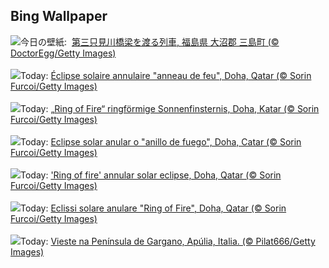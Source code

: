 ## Bing Wallpaper
![](https://www.bing.com/th?id=OHR.RailwayDay2023_JA-JP6915793143_UHD.jpg&w=1000)今日の壁紙: &nbsp;[第三只見川橋梁を渡る列車, 福島県 大沼郡 三島町 (© DoctorEgg/Getty Images)](https://www.bing.com/th?id=OHR.RailwayDay2023_JA-JP6915793143_UHD.jpg)
<br><br/>
![](https://www.bing.com/th?id=OHR.RingEclipse_FR-FR2817634134_UHD.jpg&w=1000)Today: [Éclipse solaire annulaire "anneau de feu", Doha, Qatar (© Sorin Furcoi/Getty Images)](https://www.bing.com/th?id=OHR.RingEclipse_FR-FR2817634134_UHD.jpg)
<br><br/>
![](https://www.bing.com/th?id=OHR.RingEclipse_DE-DE3909969049_UHD.jpg&w=1000)Today: [„Ring of Fire“ ringförmige Sonnenfinsternis, Doha, Katar (© Sorin Furcoi/Getty Images)](https://www.bing.com/th?id=OHR.RingEclipse_DE-DE3909969049_UHD.jpg)
<br><br/>
![](https://www.bing.com/th?id=OHR.RingEclipse_ES-ES5502461115_UHD.jpg&w=1000)Today: [Eclipse solar anular o "anillo de fuego", Doha, Catar (© Sorin Furcoi/Getty Images)](https://www.bing.com/th?id=OHR.RingEclipse_ES-ES5502461115_UHD.jpg)
<br><br/>
![](https://www.bing.com/th?id=OHR.RingEclipse_EN-GB2487189935_UHD.jpg&w=1000)Today: ['Ring of fire' annular solar eclipse, Doha, Qatar (© Sorin Furcoi/Getty Images)](https://www.bing.com/th?id=OHR.RingEclipse_EN-GB2487189935_UHD.jpg)
<br><br/>
![](https://www.bing.com/th?id=OHR.RingEclipse_IT-IT1853781586_UHD.jpg&w=1000)Today: [Eclissi solare anulare "Ring of Fire", Doha, Qatar (© Sorin Furcoi/Getty Images)](https://www.bing.com/th?id=OHR.RingEclipse_IT-IT1853781586_UHD.jpg)
<br><br/>
![](https://www.bing.com/th?id=OHR.ViesteItaly_PT-BR8163447010_UHD.jpg&w=1000)Today: [Vieste na Península de Gargano, Apúlia, Italia. (© Pilat666/Getty Images)](https://www.bing.com/th?id=OHR.ViesteItaly_PT-BR8163447010_UHD.jpg)
<br><br/>
